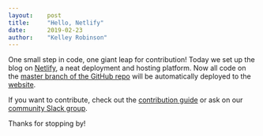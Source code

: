 ```yaml
---
layout:    post
title:     "Hello, Netlify"
date:      2019-02-23
author:    "Kelley Robinson"
---
```


One small step in code, one giant leap for contribution! Today we set up the blog on [Netlify](https://www.netlify.com/), a neat deployment and hosting platform. Now all code on the [master branch of the GitHub repo](https://github.com/scalabridge/website) will be automatically deployed to the [website](https://www.scalabridge.org/).

If you want to contribute, check out the [contribution guide](https://github.com/scalabridge/website/blob/master/CONTRIBUTING.md) or ask on our [community Slack group](https://join.slack.com/t/scalabridge/shared_invite/enQtNTU0OTcwMjYxNTA1LTRhMDk1NjhkMTk1MTgxY2I5NjA3MDI2M2YzOTQ1N2RlZjdlYTVmODZiMjEyMDljOWFiOWQxNTk2MTVhYmQ2MWI).

Thanks for stopping by!